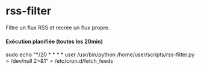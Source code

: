 # rss-filter
Filtre un flux RSS et recrée un flux propre.

#### Exécution planifiée (toutes les 20min)
sudo echo "*/20 * * * * user /usr/bin/python /home/user/scripts/rss-filter.py > /dev/null 2>&1" > /etc/cron.d/fetch_feeds
